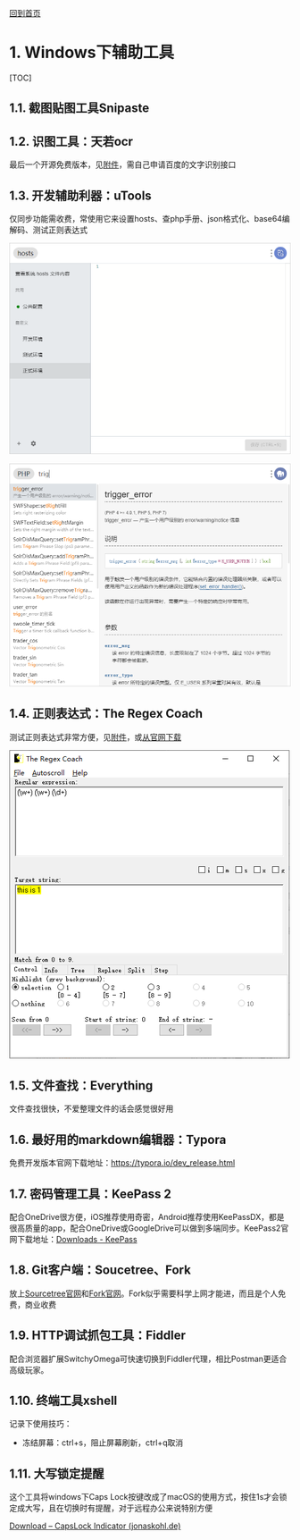 [回到首页](../README.md)

# 1. Windows下辅助工具

[TOC]

## 1.1. 截图贴图工具Snipaste

## 1.2. 识图工具：天若ocr

最后一个开源免费版本，见[附件](./attach/天若OCR开源版V5.0.0.zip)，需自己申请百度的文字识别接口

## 1.3. 开发辅助利器：uTools

仅同步功能需收费，常使用它来设置hosts、查php手册、json格式化、base64编解码、测试正则表达式

![image-20210718223007503](../imgs/image-20210718223007503.png)

![image-20210718223038368](../imgs/image-20210718223038368.png)

## 1.4. 正则表达式：The Regex Coach

测试正则表达式非常方便，见[附件](./attach/regex-coach.exe)，或[从官网下载](http://weitz.de/files/regex-coach.exe)

![image-20210718223205773](../imgs/image-20210718223205773.png)

## 1.5. 文件查找：Everything

文件查找很快，不爱整理文件的话会感觉很好用

## 1.6. 最好用的markdown编辑器：Typora

免费开发版本官网下载地址：https://typora.io/dev_release.html

## 1.7. 密码管理工具：KeePass 2

配合OneDrive很方便，iOS推荐使用奇密，Android推荐使用KeePassDX，都是很高质量的app，配合OneDrive或GoogleDrive可以做到多端同步。KeePass2官网下载地址：[Downloads - KeePass](https://keepass.info/download.html)

## 1.8. Git客户端：Soucetree、Fork

放上[Sourcetree官网](https://www.sourcetreeapp.com/)和[Fork官网](https://www.git-fork.com/)。Fork似乎需要科学上网才能进，而且是个人免费，商业收费

## 1.9. HTTP调试抓包工具：Fiddler

配合浏览器扩展SwitchyOmega可快速切换到Fiddler代理，相比Postman更适合高级玩家。

## 1.10. 终端工具xshell

记录下使用技巧：

- 冻结屏幕：ctrl+s，阻止屏幕刷新，ctrl+q取消

## 1.11. 大写锁定提醒

这个工具将windows下Caps Lock按键改成了macOS的使用方式，按住1s才会锁定成大写，且在切换时有提醒，对于远程办公来说特别方便

[Download – CapsLock Indicator (jonaskohl.de)](https://cli.jonaskohl.de/!/download)

